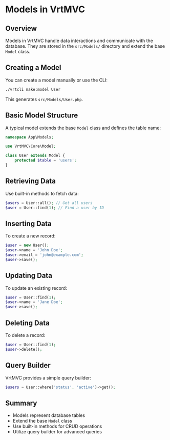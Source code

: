 # Models in VrtMVC

## Overview
Models in VrtMVC handle data interactions and communicate with the database. They are stored in the `src/Models/` directory and extend the base `Model` class.

## Creating a Model
You can create a model manually or use the CLI:
```bash
./vrtcli make:model User
```
This generates `src/Models/User.php`.

## Basic Model Structure
A typical model extends the base `Model` class and defines the table name:
```php
namespace App\Models;

use VrtMVC\Core\Model;

class User extends Model {
    protected $table = 'users';
}
```

## Retrieving Data
Use built-in methods to fetch data:
```php
$users = User::all(); // Get all users
$user = User::find(1); // Find a user by ID
```

## Inserting Data
To create a new record:
```php
$user = new User();
$user->name = 'John Doe';
$user->email = 'john@example.com';
$user->save();
```

## Updating Data
To update an existing record:
```php
$user = User::find(1);
$user->name = 'Jane Doe';
$user->save();
```

## Deleting Data
To delete a record:
```php
$user = User::find(1);
$user->delete();
```

## Query Builder
VrtMVC provides a simple query builder:
```php
$users = User::where('status', 'active')->get();
```

## Summary
- Models represent database tables
- Extend the base `Model` class
- Use built-in methods for CRUD operations
- Utilize query builder for advanced queries

